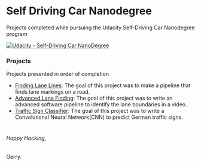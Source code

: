 # **Self Driving Car Nanodegree** 
Projects completed while pursuing the Udacity Self-Driving Car Nanodegree program


[![Udacity - Self-Driving Car NanoDegree](https://s3.amazonaws.com/udacity-sdc/github/shield-carnd.svg)](http://www.udacity.com/drive)

### Projects
Projects presented in order of completion
  - [Finding Lane Lines](https://github.com/gerry101/SDC-ND/tree/master/CarND-LaneLines-P1): The goal of this project was to make a pipeline that finds lane markings on a road.
  - [Advanced Lane Finding](https://github.com/gerry101/SDC-ND/tree/master/CarND-Advanced-Lane-Lines): The goal of this project was to write an advanced software pipeline to identify the lane boundaries in a video.
  - [Traffic Sign Classifier](https://github.com/gerry101/SDC-ND/tree/master/CarND-Traffic-Sign-Classifier-Project-master): The goal of this project was to write a Convolutional Neural Network(CNN) to predict German traffic signs.
# 
  
  

###### Happy Hacking,
Gerry.

